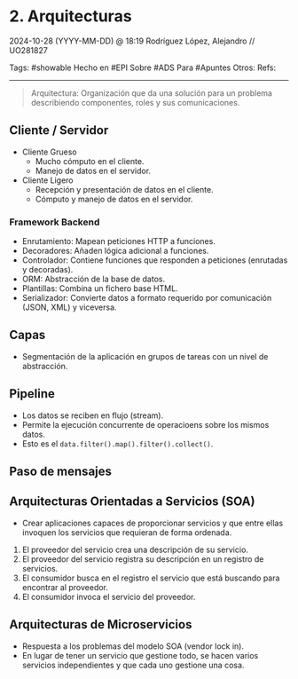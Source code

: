 # 2. Arquitecturas
2024-10-28 (YYYY-MM-DD) @ 18:19
Rodríguez López, Alejandro // UO281827

Tags:
	#showable
	Hecho en #EPI
	Sobre #ADS
	Para #Apuntes
	Otros:
	Refs:
 
<hr>

> Arquitectura: Organización que da una solución para un problema describiendo componentes, roles y sus comunicaciones.

## Cliente / Servidor

- Cliente Grueso
	- Mucho cómputo en el cliente.
	- Manejo de datos en el servidor.
- Cliente Ligero
	- Recepción y presentación de datos en el cliente.
	- Cómputo y manejo de datos en el servidor.

### Framework Backend

- Enrutamiento: Mapean peticiones HTTP a funciones.
- Decoradores: Añaden lógica adicional a funciones.
- Controlador: Contiene funciones que responden a peticiones (enrutadas y decoradas).
- ORM: Abstracción de la base de datos.
- Plantillas: Combina un fichero base HTML.
- Serializador: Convierte datos a formato requerido por comunicación (JSON, XML) y viceversa.

## Capas

- Segmentación de la aplicación en grupos de tareas con un nivel de abstracción.

## Pipeline

- Los datos se reciben en flujo (stream).
- Permite la ejecución concurrente de operacioens sobre los mismos datos.
- Esto es el `data.filter().map().filter().collect()`.

## Paso de mensajes

## Arquitecturas Orientadas a Servicios (SOA)

- Crear aplicaciones capaces de proporcionar servicios y que entre ellas invoquen los servicios que requieran de forma ordenada.

1. El proveedor del servicio crea una descripción de su servicio.
2. El proveedor del servicio registra su descripción en un registro de servicios.
3. El consumidor busca en el registro el servicio que está buscando para encontrar al proveedor.
4. El consumidor invoca el servicio del proveedor.

## Arquitecturas de Microservicios

- Respuesta a los problemas del modelo SOA (vendor lock in).
- En lugar de tener un servicio que gestione todo, se hacen varios servicios independientes y que cada uno gestione una cosa.
